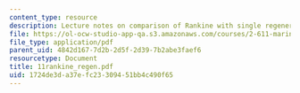 ```yaml
---
content_type: resource
description: Lecture notes on comparison of Rankine with single regeneration.
file: https://ol-ocw-studio-app-qa.s3.amazonaws.com/courses/2-611-marine-power-and-propulsion-fall-2006/1724de3da37efc23309451bb4c490f65_11rankine_regen.pdf
file_type: application/pdf
parent_uid: 4842d167-7d2b-2d5f-2d39-7b2abe3faef6
resourcetype: Document
title: 11rankine_regen.pdf
uid: 1724de3d-a37e-fc23-3094-51bb4c490f65
---
```

